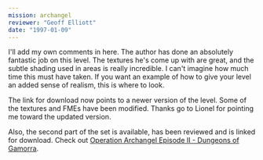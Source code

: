 ```yaml
---
mission: archangel
reviewer: "Geoff Elliott"
date: "1997-01-09"
---
```


I'll add my own comments in here. The author has done an absolutely fantastic job on this level. The textures he's come up with are great, and the subtle shading used in areas is really incredible. I can't imagine how much time this must have taken. If you want an example of how to give your level an added sense of realism, this is where to look.

The link for download now points to a newer version of the level. Some of the textures and FMEs have been modified. Thanks go to Lionel for pointing me toward the updated version.

Also, the second part of the set is available, has been reviewed and is linked for download. Check out [Operation Archangel Episode II - Dungeons of Gamorra](/missions/archang2).